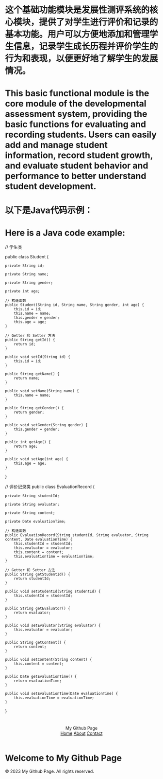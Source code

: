 # 这个基础功能模块是发展性测评系统的核心模块，提供了对学生进行评价和记录的基本功能。用户可以方便地添加和管理学生信息，记录学生成长历程并评价学生的行为和表现，以便更好地了解学生的发展情况。

# This basic functional module is the core module of the developmental assessment system, providing the basic functions for evaluating and recording students. Users can easily add and manage student information, record student growth, and evaluate student behavior and performance to better understand student development.

# 以下是Java代码示例：

# Here is a Java code example:

// 学生类

public class Student {

    private String id;
    
    private String name;
    
    private String gender;
    
    private int age;

    // 构造函数
    public Student(String id, String name, String gender, int age) {
        this.id = id;
        this.name = name;
        this.gender = gender;
        this.age = age;
    }

    // Getter 和 Setter 方法
    public String getId() {
        return id;
    }

    public void setId(String id) {
        this.id = id;
    }

    public String getName() {
        return name;
    }

    public void setName(String name) {
        this.name = name;
    }

    public String getGender() {
        return gender;
    }

    public void setGender(String gender) {
        this.gender = gender;
    }

    public int getAge() {
        return age;
    }

    public void setAge(int age) {
        this.age = age;
    }
}

// 评价记录类
public class EvaluationRecord {

    private String studentId;
    
    private String evaluator;
    
    private String content;
    
    private Date evaluationTime;

    // 构造函数
    public EvaluationRecord(String studentId, String evaluator, String content, Date evaluationTime) {
        this.studentId = studentId;
        this.evaluator = evaluator;
        this.content = content;
        this.evaluationTime = evaluationTime;
    }

    // Getter 和 Setter 方法
    public String getStudentId() {
        return studentId;
    }

    public void setStudentId(String studentId) {
        this.studentId = studentId;
    }

    public String getEvaluator() {
        return evaluator;
    }

    public void setEvaluator(String evaluator) {
        this.evaluator = evaluator;
    }

    public String getContent() {
        return content;
    }

    public void setContent(String content) {
        this.content = content;
    }

    public Date getEvaluationTime() {
        return evaluationTime;
    }

    public void setEvaluationTime(Date evaluationTime) {
        this.evaluationTime = evaluationTime;
    }
}



# <body>
  <header>
    <div class="logo">My Github Page</div>
    <nav>
      <a href="#">Home</a>
      <a href="#">About</a>
      <a href="#">Contact</a>
    </nav>
  </header>
  <h1>Welcome to My Github Page</h1>
  <footer>&copy; 2023 My Github Page. All rights reserved.</footer>
</body>
</html>
